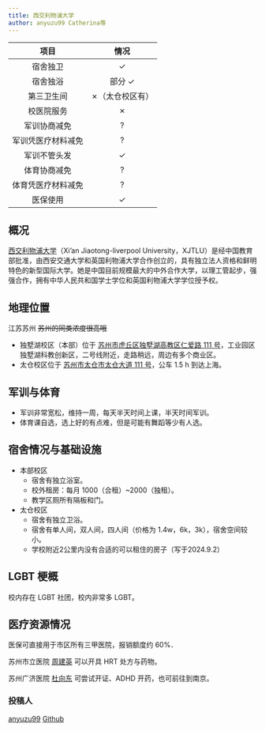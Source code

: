 ```yaml
---
title: 西交利物浦大学
author: anyuzu99 Catherina等
---
```


|项目|情况|
|:---:|:---:|
|宿舍独卫| ✓ |
|宿舍独浴|部分 ✓|
|第三卫生间|✗（太仓校区有）|
|校医院服务|✗|
|军训协商减免|?|
|军训凭医疗材料减免|?|
|军训不管头发|✓|
|体育协商减免|?|
|体育凭医疗材料减免|?|
|医保使用|✓|

## 概况

[西交利物浦大学](https://www.xjtlu.edu.cn)（Xi’an Jiaotong-liverpool University，XJTLU）是经中国教育部批准，由西安交通大学和英国利物浦大学合作创立的，具有独立法人资格和鲜明特色的新型国际大学。她是中国目前规模最大的中外合作大学，以理工管起步，强强合作，拥有中华人民共和国学士学位和英国利物浦大学学位授予权。

## 地理位置

江苏苏州 ~~苏州的同类浓度很高哦~~

- 独墅湖校区（本部）位于 [苏州市虎丘区独墅湖高教区仁爱路 111 号](https://amap.com/place/B0FFHQJBV5)，工业园区独墅湖科教创新区，二号线附近，走路稍远，周边有多个商业区。
- 太仓校区位于 [苏州市太仓市太仓大道 111 号](https://amap.com/place/B0FFLAQU9Z)，公车 1.5 h 到达上海。

## 军训与体育

- 军训非常宽松，维持一周，每天半天时间上课，半天时间军训。
- 体育课自选，选上好的有点难，但是可能有舞蹈等少有人选。

## 宿舍情况与基础设施

- 本部校区
  - 宿舍有独立浴室。
  - 校外租房：每月 1000（合租）~2000（独租）。
  - 教学区厕所有隔板和门。
- 太仓校区
  - 宿舍有独立卫浴。
  - 宿舍有单人间，双人间，四人间（价格为 1.4w，6k，3k），宿舍空间较小。
  - 学校附近2公里内没有合适的可以租住的房子（写于2024.9.2） 

## LGBT 梗概

校内存在 LGBT 社团，校内非常多 LGBT。

## 医疗资源情况

医保可直接用于市区所有三甲医院，报销额度约 60%．

苏州市立医院 [周建英](https://mtf.wiki/zh-cn/docs/hrt/zhou-jianying/) 可以开具 HRT 处方与药物。

苏州广济医院 [杜向东](https://mtf.wiki/zh-cn/docs/psyco/jiangsu/du-xiangdong/) 可尝试开证、ADHD 开药，也可前往到南京。

### 投稿人

[anyuzu99](https://yuzu-trans.notion.site/yuzu-trans/yuzu-trans-b68ddbda6d7e47d4a75863977301232b) [Github](https://github.com/anyuzu99)
